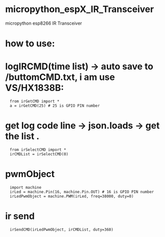 # micropython_espX_IR_Transceiver
micropython esp8266  IR Transceiver


# how to use:
  # logIRCMD(time list) -> auto save to /buttomCMD.txt, i am use VS/HX1838B:
      from irGetCMD import *
      a = irGetCMD(25) # 25 is GPIO PIN number

  # get log code line -> json.loads -> get the list . 
      from irSelectCMD import *
      irCMDList = irSelectCMD(0) 

  # pwmObject
      import machine
      irLed = machine.Pin(16, machine.Pin.OUT) # 16 is GPIO PIN number
      irLedPwmObject = machine.PWM(irLed, freq=38000, duty=0)

  # ir send
      irSendCMD(irLedPwmObject, irCMDList, duty=360)
